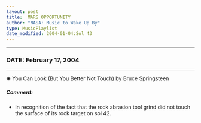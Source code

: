 ```yaml
---
layout: post
title:  MARS OPPORTUNITY
author: "NASA: Music to Wake Up By"
type: MusicPlaylist
date_modified: 2004-01-04:Sol 43
---
```


----
### DATE: February 17, 2004
----
✺ You Can Look (But You Better Not Touch) by Bruce Springsteen

##### Comment:
* In recognition of the fact that the rock abrasion tool grind did not touch the surface of its rock target on sol 42.
